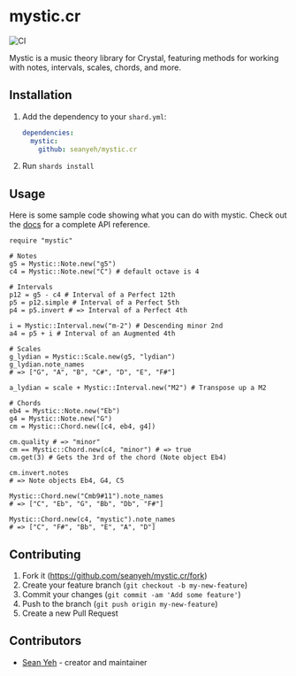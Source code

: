 # mystic.cr

![CI](https://github.com/seanyeh/mystic.cr/actions/workflows/ci.yml/badge.svg)

Mystic is a music theory library for Crystal, featuring methods for working with notes, intervals, scales, chords, and more.

## Installation

1. Add the dependency to your `shard.yml`:

   ```yaml
   dependencies:
     mystic:
       github: seanyeh/mystic.cr
   ```

2. Run `shards install`

## Usage

Here is some sample code showing what you can do with mystic. Check out the [docs](https://seanyeh.github.io/mystic.cr/) for a complete API reference.
```crystal
require "mystic"

# Notes
g5 = Mystic::Note.new("g5")
c4 = Mystic::Note.new("C") # default octave is 4

# Intervals
p12 = g5 - c4 # Interval of a Perfect 12th
p5 = p12.simple # Interval of a Perfect 5th
p4 = p5.invert # => Interval of a Perfect 4th

i = Mystic::Interval.new("m-2") # Descending minor 2nd
a4 = p5 + i # Interval of an Augmented 4th

# Scales
g_lydian = Mystic::Scale.new(g5, "lydian")
g_lydian.note_names
# => ["G", "A", "B", "C#", "D", "E", "F#"]

a_lydian = scale + Mystic::Interval.new("M2") # Transpose up a M2

# Chords
eb4 = Mystic::Note.new("Eb")
g4 = Mystic::Note.new("G")
cm = Mystic::Chord.new([c4, eb4, g4])

cm.quality # => "minor"
cm == Mystic::Chord.new(c4, "minor") # => true
cm.get(3) # Gets the 3rd of the chord (Note object Eb4)

cm.invert.notes
# => Note objects Eb4, G4, C5

Mystic::Chord.new("Cmb9#11").note_names
# => ["C", "Eb", "G", "Bb", "Db", "F#"]

Mystic::Chord.new(c4, "mystic").note_names
# => ["C", "F#", "Bb", "E", "A", "D"]
```

## Contributing

1. Fork it (<https://github.com/seanyeh/mystic.cr/fork>)
2. Create your feature branch (`git checkout -b my-new-feature`)
3. Commit your changes (`git commit -am 'Add some feature'`)
4. Push to the branch (`git push origin my-new-feature`)
5. Create a new Pull Request

## Contributors

- [Sean Yeh](https://github.com/seanyeh) - creator and maintainer
